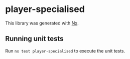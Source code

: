 # player-specialised

This library was generated with [Nx](https://nx.dev).

## Running unit tests

Run `nx test player-specialised` to execute the unit tests.
